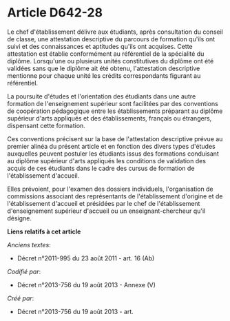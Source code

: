 # Article D642-28

Le chef d'établissement délivre aux étudiants, après consultation du conseil de classe, une attestation descriptive du
parcours de formation qu'ils ont suivi et des connaissances et aptitudes qu'ils ont acquises. Cette attestation est établie
conformément au référentiel de la spécialité du diplôme. Lorsqu'une ou plusieurs unités constitutives du diplôme ont été
validées sans que le diplôme ait été obtenu, l'attestation descriptive mentionne pour chaque unité les crédits correspondants
figurant au référentiel.

La poursuite d'études et l'orientation des étudiants dans une autre formation de l'enseignement supérieur sont facilitées par
des conventions de coopération pédagogique entre les établissements préparant au diplôme supérieur d'arts appliqués et des
établissements, français ou étrangers, dispensant cette formation.

Ces conventions précisent sur la base de l'attestation descriptive prévue au premier alinéa du présent article et en fonction
des divers types d'études auxquelles peuvent postuler les étudiants issus des formations conduisant au diplôme supérieur
d'arts appliqués les conditions de validation des acquis de ces étudiants dans le cadre des cursus de formation de
l'établissement d'accueil.

Elles prévoient, pour l'examen des dossiers individuels, l'organisation de commissions associant des représentants de
l'établissement d'origine et de l'établissement d'accueil et présidées par le chef de l'établissement d'enseignement
supérieur d'accueil ou un enseignant-chercheur qu'il désigne.

**Liens relatifs à cet article**

_Anciens textes_:

  - Décret n°2011-995 du 23 août 2011 - art. 16 (Ab)

_Codifié par_:

  - Décret n°2013-756 du 19 août 2013 -  Annexe (V)

_Créé par_:

  - Décret n°2013-756 du 19 août 2013 - art.
